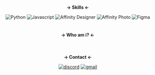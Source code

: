 **<p align = center>-> Skills <-</p>**
<div>
<p align = center>
  <img src = "https://img.shields.io/badge/python-3670A0?style=for-the-badge&logo=python&logoColor=ffdd54" alt = "Python"/><a>
  <img src = "https://img.shields.io/badge/javascript-%23323330.svg?style=for-the-badge&logo=javascript&logoColor=%23F7DF1E" alt = "Javascript"/><a>
  <img src = "https://img.shields.io/badge/affinity%20desginer-%231B72BE.svg?style=for-the-badge&logo=affinity-designer&logoColor=white" alt = "Affinity Designer"/><a>
  <img src = "https://img.shields.io/badge/affinityphoto-%237E4DD2.svg?style=for-the-badge&logo=affinity-photo&logoColor=white" alt = "Affinity Photo"/><a>
  <img src = "https://img.shields.io/badge/figma-%23F24E1E.svg?style=for-the-badge&logo=figma&logoColor=white" alt = "Figma"/><a>
   
</p>

<h1></h1>

**<p align = center>-> Who am i? <-</p>**
<p align="center">
  <img src="https://readme-typing-svg.demolab.com?font=Fira+Code&weight=200&size=17&pause=200&color=F7F7F7&width=830&height=80&lines=I+am+West+beginner%2C+developer+and+graphic+designer+with+expertise+in+affinty photo+%26+affinity designer" alt="">
</p>


<h1></h1>

**<p align = center>-> Contact <-</p>**

<p align = center><a href="https://discord.gg/ufU3Q25VGZ"><img src="https://img.shields.io/static/v1?style=for-the-badge&message=Discord&color=5865F2&logo=Discord&logoColor=FFFFFF&label=" alt="discord"></a>
<a href="https://mail.google.com/mail/"><img src="https://img.shields.io/static/v1?style=for-the-badge&message=Gmail&color=FFCE47AA&logo=Gmail&logoColor=FFFFFF&label=" alt="gmail"></a></p>

</div>
